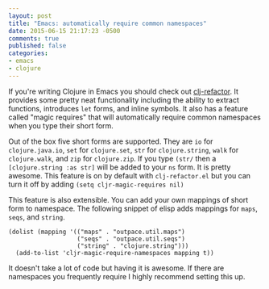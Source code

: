 ```yaml
---
layout: post
title: "Emacs: automatically require common namespaces"
date: 2015-06-15 21:17:23 -0500
comments: true
published: false
categories: 
- emacs
- clojure
---
```


If you're writing Clojure in Emacs you should check out
[clj-refactor](https://github.com/clojure-emacs/clj-refactor.el). It
provides some pretty neat functionality including the ability to
extract functions, introduces `let` forms, and inline symbols. It also
has a feature called "magic requires" that will automatically require
common namespaces when you type their short form.

Out of the box five short forms are supported. They are `io` for
`clojure.java.io`, `set` for `clojure.set`, `str` for
`clojure.string`, `walk` for `clojure.walk`, and `zip` for
`clojure.zip`. If you type `(str/` then a `[clojure.string :as str]`
will be added to your `ns` form. It is pretty awesome. This feature is
on by default with `clj-refactor.el` but you can turn it off by adding
`(setq cljr-magic-requires nil)` 

This feature is also extensible. You can add your own mappings of
short form to namespace. The following snippet of elisp adds mappings
for `maps`, `seqs`, and `string`.

```
(dolist (mapping '(("maps" . "outpace.util.maps")
                   ("seqs" . "outpace.util.seqs")
                   ("string" . "clojure.string")))
  (add-to-list 'cljr-magic-require-namespaces mapping t))
```

It doesn't take a lot of code but having it is awesome. If there are
namespaces you frequently require I highly recommend setting this up.
